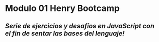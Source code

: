 # Modulo 01 Henry Bootcamp

## *Serie de ejercicios y desafíos en JavaScript con el fin de sentar las bases del lenguaje!*
